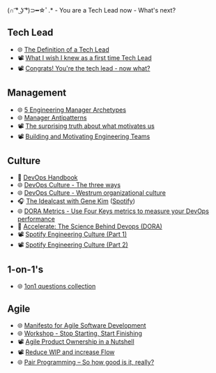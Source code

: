 (∩ ͡° ͜ʖ ͡°)⊃━☆ﾟ.* - You are a Tech Lead now - What's next?

## Tech Lead
* 🌐 [The Definition of a Tech Lead](https://www.patkua.com/blog/the-definition-of-a-tech-lead/)
* 📽️ [What I wish I knew as a first time Tech Lead](https://www.youtube.com/watch?v=CjgWwmBW-bc)
* 📽️ [Congrats! You're the tech lead - now what?](https://www.youtube.com/watch?v=FcyD85z3JSI)

## Management
* 🌐 [5 Engineering Manager Archetypes](https://www.patkua.com/blog/5-engineering-manager-archetypes/)
* 🌐 [Manager Antipatterns](https://medium.com/@hashbrown/how-to-fail-as-a-new-engineering-manager-30b5fb617a)
* 📽️ [The surprising truth about what motivates us](https://www.youtube.com/watch?v=u6XAPnuFjJc)
* 📽️ [Building and Motivating Engineering Teams](https://www.youtube.com/watch?v=7R-Y2DwWOr0)

## Culture
* 📘 [DevOps Handbook](https://www.amazon.de/Devops-Handbook-World-class-Reliability-Organizations/dp/1950508404/)
* 🌐 [DevOps Culture - The three ways](https://blog.sonatype.com/principle-based-devops-frameworks-three-ways)
* 🌐 [DevOps Culture - Westrum organizational culture](https://cloud.google.com/architecture/devops/devops-culture-westrum-organizational-culture)
* 🎧 [The Idealcast with Gene Kim](https://itrevolution.com/the-idealcast-podcast/) ([Spotify](https://open.spotify.com/show/3pHZM8poUN4GMXGJ2Kq76s))
* 🌐 [DORA Metrics - Use Four Keys metrics to measure your DevOps performance](https://cloud.google.com/blog/products/devops-sre/using-the-four-keys-to-measure-your-devops-performance)
* 📘 [Accelerate: The Science Behind Devops (DORA)](https://www.amazon.de/Nicole-Ph-D-Forsgren/dp/1942788339)
* 📽️ [Spotify Engineering Culture (Part 1)](https://www.youtube.com/watch?v=Yvfz4HGtoPc)
* 📽️ [Spotify Engineering Culture (Part 2)](https://www.youtube.com/watch?v=vOt4BbWLWQw)

## 1-on-1's
* 🌐 [1on1 questions collection](https://github.com/VGraupera/1on1-questions)

## Agile
* 🌐 [Manifesto for Agile Software Development](https://agilemanifesto.org/)
* 🌐 [Workshop - Stop Starting, Start Finishing](https://blog.crisp.se/wp-content/uploads/2013/03/Stop-Starting-Start-Finishing.pdf)
* 📽️ [Agile Product Ownership in a Nutshell](https://www.youtube.com/watch?v=502ILHjX9EE)
* 📽️ [Reduce WIP and increase Flow](https://www.youtube.com/watch?v=Yqi9Gwt-OEA)
* 🌐 [Pair Programming – So how good is it, really?](https://raygun.com/blog/how-good-is-pair-programming-really/)
